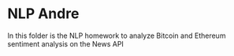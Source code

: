 # NLP Andre

In this folder is the NLP homework to analyze Bitcoin and Ethereum sentiment analysis on the News API